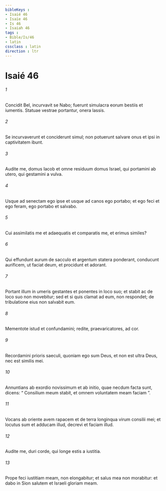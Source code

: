 ```yaml
---
bibleKeys : 
- Isaié 46
- Isaïe 46
- Is 46
- Isaiah 46
tags : 
- Bible/Is/46
- latin
cssclass : latin
direction : ltr
---
```


# Isaié 46

###### 1
Concidit Bel, incurvavit se Nabo; fuerunt simulacra eorum bestiis et iumentis. Statuae vestrae portantur, onera lassis.
###### 2
Se incurvaverunt et conciderunt simul; non potuerunt salvare onus et ipsi in captivitatem ibunt.
###### 3
Audite me, domus Iacob et omne residuum domus Israel, qui portamini ab utero, qui gestamini a vulva.
###### 4
Usque ad senectam ego ipse et usque ad canos ego portabo; et ego feci et ego feram, ego portabo et salvabo.
###### 5
Cui assimilatis me et adaequatis et comparatis me, et erimus similes?
###### 6
Qui effundunt aurum de sacculo et argentum statera ponderant, conducunt aurificem, ut faciat deum, et procidunt et adorant.
###### 7
Portant illum in umeris gestantes et ponentes in loco suo; et stabit ac de loco suo non movebitur; sed et si quis clamat ad eum, non respondet; de tribulatione eius non salvabit eum.
###### 8
Mementote istud et confundamini; redite, praevaricatores, ad cor.
###### 9
Recordamini prioris saeculi, quoniam ego sum Deus, et non est ultra Deus, nec est similis mei.
###### 10
Annuntians ab exordio novissimum et ab initio, quae necdum facta sunt, dicens: “ Consilium meum stabit, et omnem voluntatem meam faciam ”.
###### 11
Vocans ab oriente avem rapacem et de terra longinqua virum consilii mei; et locutus sum et adducam illud, decrevi et faciam illud.
###### 12
Audite me, duri corde, qui longe estis a iustitia.
###### 13
Prope feci iustitiam meam, non elongabitur; et salus mea non morabitur: et dabo in Sion salutem et Israeli gloriam meam.
